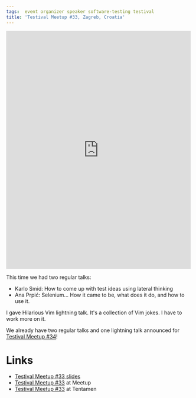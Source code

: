 ```yaml
---
tags:  event organizer speaker software-testing testival
title: 'Testival Meetup #33, Zagreb, Croatia'
---
```

<iframe src="https://www.facebook.com/plugins/post.php?href=https%3A%2F%2Fwww.facebook.com%2Fmedia%2Fset%2F%3Fset%3Da.10155932590317290.1073741933.735252289%26type%3D3&width=500" width="500" height="646" style="border:none;overflow:hidden" scrolling="no" frameborder="0" allowTransparency="true"></iframe>

This time we had two regular talks:

- Karlo Smid: How to come up with test ideas using lateral thinking
- Ana Prpić: Selenium... How it came to be, what does it do, and how to use it.

I gave Hilarious Vim lightning talk. It's a collection of Vim jokes. I have to work more on it.

We already have two regular talks and one lightning talk announced for [Testival Meetup #34](https://www.meetup.com/testival/events/245700306/)!

# Links

- [Testival Meetup #33 slides](https://github.com/zeljkofilipin/testival/tree/master/files/33)
- [Testival Meetup #33](https://www.meetup.com/testival/events/245314424) at Meetup
- [Testival Meetup #33](https://blog.tentamen.eu/testival-33-how-to-come-up-with-test-idea-using-lateral-thinking/) at Tentamen

